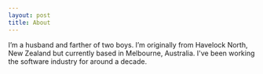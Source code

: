 ```yaml
---
layout: post
title: About
---
```


I’m a husband and farther of two boys. I’m originally from Havelock North, New Zealand but currently based in Melbourne, Australia. I've been working the software industry for around a decade.
